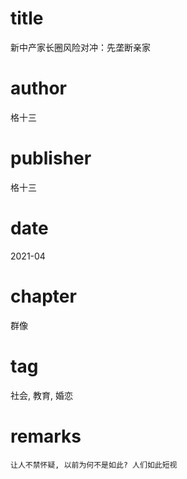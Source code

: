# title
新中产家长圈风险对冲：先垄断亲家

# author
格十三

# publisher
格十三

# date
2021-04

# chapter
群像

# tag
社会, 教育, 婚恋

# remarks
`让人不禁怀疑, 以前为何不是如此? 人们如此短视`
